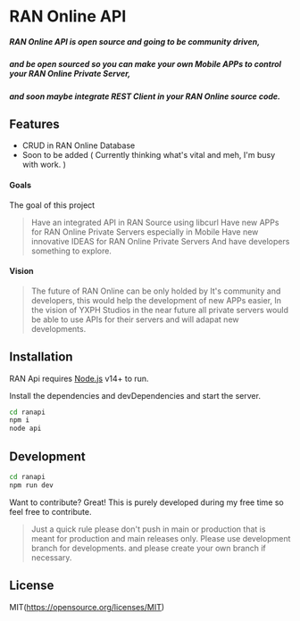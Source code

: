 # RAN Online API

##### RAN Online API is open source and going to be community driven,
##### and be open sourced so you can make your own Mobile APPs to control your RAN Online Private Server,
##### and soon maybe integrate REST Client in your RAN Online source code.

## Features

- CRUD in RAN Online Database
- Soon to be added ( Currently thinking what's vital and meh, I'm busy with work. )

#### Goals
The goal of this project
> Have an integrated API in RAN Source using libcurl
 Have new APPs for RAN Online Private Servers especially in Mobile
 Have new innovative IDEAS for RAN Online Private Servers
 And have developers something to explore.
 
#### Vision
>The future of RAN Online can be only holded by It's community and developers, this would help the development of new APPs easier,
In the vision of YXPH Studios in the near future all private servers would be able to use APIs for their servers and will adapat new developments.



## Installation

RAN Api requires [Node.js](https://nodejs.org/) v14+ to run.

Install the dependencies and devDependencies and start the server.

```sh
cd ranapi
npm i
node api
```

## Development

```sh
cd ranapi
npm run dev
```

Want to contribute? Great!
This is purely developed during my free time so feel free to contribute.

> Just a quick rule please don't push in main or production that is meant for production and main releases only.
Please use development branch for developments.
and please create your own branch if necessary.

## License
MIT(https://opensource.org/licenses/MIT)